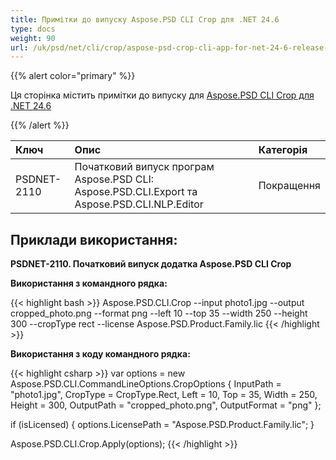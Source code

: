 ```yaml
---
title: Примітки до випуску Aspose.PSD CLI Crop для .NET 24.6
type: docs
weight: 90
url: /uk/psd/net/cli/crop/aspose-psd-crop-cli-app-for-net-24-6-release-notes/
---
```


{{% alert color="primary" %}}

Ця сторінка містить примітки до випуску для [Aspose.PSD CLI Crop для .NET 24.6](https://www.nuget.org/packages/Aspose.PSD.CLI.Crop/)

{{% /alert %}}

| **Ключ**    | **Опис**                                                                                   | **Категорія** |
|:------------|:--------------------------------------------------------------------------------------------|:-------------|
| PSDNET-2110 | Початковий випуск програм Aspose.PSD CLI: Aspose.PSD.CLI.Export та Aspose.PSD.CLI.NLP.Editor | Покращення   |


## **Приклади використання:**

**PSDNET-2110. Початковий випуск додатка Aspose.PSD CLI Crop**

**Використання з командного рядка:**

{{< highlight bash >}}
Aspose.PSD.CLI.Crop --input photo1.jpg --output cropped_photo.png --format png --left 10 --top 35 --width 250 --height 300 --cropType rect --license Aspose.PSD.Product.Family.lic
{{< /highlight >}}

**Використання з коду командного рядка:**

{{< highlight csharp >}}
var options = new Aspose.PSD.CLI.CommandLineOptions.CropOptions
{
    InputPath = "photo1.jpg",
    CropType = CropType.Rect,
    Left = 10,
    Top = 35,
    Width = 250,
    Height = 300,
    OutputPath = "cropped_photo.png",
    OutputFormat = "png"
};


if (isLicensed)
{
    options.LicensePath = "Aspose.PSD.Product.Family.lic";
}

Aspose.PSD.CLI.Crop.Apply(options);
{{< /highlight >}}
